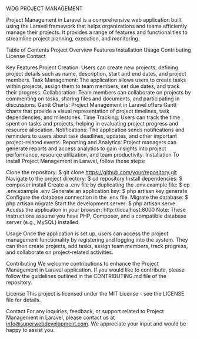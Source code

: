 WDG PROJECT MANAGEMENT 


Project Management in Laravel is a comprehensive web application built using the Laravel framework that helps organizations and teams efficiently manage their projects. It provides a range of features and functionalities to streamline project planning, execution, and monitoring.

Table of Contents
Project Overview
Features
Installation
Usage
Contributing
License
Contact

Key Features
Project Creation: Users can create new projects, defining project details such as name, description, start and end dates, and project members.
Task Management: The application allows users to create tasks within projects, assign them to team members, set due dates, and track their progress.
Collaboration: Team members can collaborate on projects by commenting on tasks, sharing files and documents, and participating in discussions.
Gantt Charts: Project Management in Laravel offers Gantt charts that provide a visual representation of project timelines, task dependencies, and milestones.
Time Tracking: Users can track the time spent on tasks and projects, helping in evaluating project progress and resource allocation.
Notifications: The application sends notifications and reminders to users about task deadlines, updates, and other important project-related events.
Reporting and Analytics: Project managers can generate reports and access analytics to gain insights into project performance, resource utilization, and team productivity.
Installation
To install Project Management in Laravel, follow these steps:

Clone the repository: $ git clone https://github.com/your/repository.git
Navigate to the project directory: $ cd repository
Install dependencies: $ composer install
Create a .env file by duplicating the .env.example file: $ cp .env.example .env
Generate an application key: $ php artisan key:generate
Configure the database connection in the .env file.
Migrate the database: $ php artisan migrate
Start the development server: $ php artisan serve
Access the application in your browser: http://localhost:8000
Note: These instructions assume you have PHP, Composer, and a compatible database server (e.g., MySQL) installed.

Usage
Once the application is set up, users can access the project management functionality by registering and logging into the system. They can then create projects, add tasks, assign team members, track progress, and collaborate on project-related activities.

Contributing
We welcome contributions to enhance the Project Management in Laravel application. If you would like to contribute, please follow the guidelines outlined in the CONTRIBUTING.md file of the repository.

License
This project is licensed under the MIT License - see the LICENSE file for details.

Contact
For any inquiries, feedback, or support related to Project Management in Laravel, please contact us at info@superwebdevelopment.com. We appreciate your input and would be happy to assist you.

<!---
wdg2023/wdg2023 is a ✨ special ✨ repository because its `README.md` (this file) appears on your GitHub profile.
You can click the Preview link to take a look at your changes.
--->
